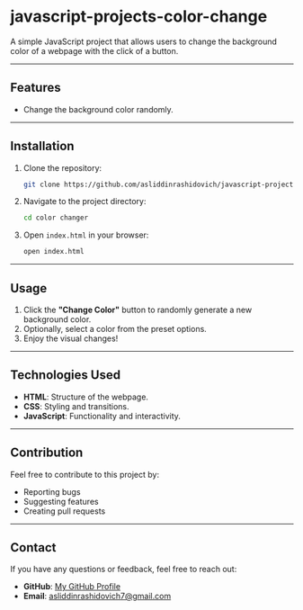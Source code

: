 # javascript-projects-color-change

A simple JavaScript project that allows users to change the background color of a webpage with the click of a button. 

---

## Features
- Change the background color randomly.

---

## Installation

1. Clone the repository:
   ```bash
   git clone https://github.com/asliddinrashidovich/javascript-projects-color-change.git
   ```

2. Navigate to the project directory:
   ```bash
   cd color changer
   ```

3. Open `index.html` in your browser:
   ```bash
   open index.html
   ```

---

## Usage

1. Click the **"Change Color"** button to randomly generate a new background color.
2. Optionally, select a color from the preset options.
3. Enjoy the visual changes!

---

## Technologies Used
- **HTML**: Structure of the webpage.
- **CSS**: Styling and transitions.
- **JavaScript**: Functionality and interactivity.

---

## Contribution
Feel free to contribute to this project by:
- Reporting bugs
- Suggesting features
- Creating pull requests

---

## Contact
If you have any questions or feedback, feel free to reach out:
- **GitHub**: [My GitHub Profile](https://github.com/asliddinrashidovich/)
- **Email**: asliddinrashidovich7@gmail.com
